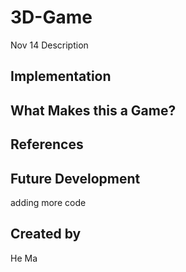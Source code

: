 # 3D-Game

Nov 14
Description

## Implementation

## What Makes this a Game?

## References

## Future Development
adding more code

## Created by
He Ma

